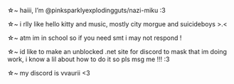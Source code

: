☆~  haiii, I’m @pinksparklyexplodingguts/nazi-miku :3

☆~  i rlly like hello kitty and music, mostly city morgue and suicideboys >.<

☆~  atm im in school so if you need smt i may not respond !

☆~  id like to make an unblocked .net site for discord to mask that im doing work, i know a lil about how to do it so pls msg me !!! :3

☆~  my discord is vvaurii <3

<!---
pinksparklyexplodingguts/pinksparklyexplodingguts is a ✨ special ✨ repository because its `README.md` (this file) appears on your GitHub profile.
You can click the Preview link to take a look at your changes.
--->

